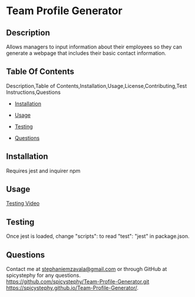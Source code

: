# Team Profile Generator

## Description
Allows managers to input information about their employees so they can generate a webpage that includes their basic contact information.
    
## Table Of Contents
Description,Table of Contents,Installation,Usage,License,Contributing,Test Instructions,Questions
    
 * [Installation](#installation)

 * [Usage](#usage)

 * [Testing](#testing)

 * [Questions](#questions)

## Installation
Requires jest and inquirer npm


## Usage
[Testing Video](https://youtu.be/oTGF9DnCIZc)


## Testing
Once jest is loaded, change "scripts": to read "test": "jest" in package.json.


## Questions
Contact me at stephaniemzavala@gmail.com or through GitHub at spicystephy for any questions.
<br>https://github.com/spicystephy/Team-Profile-Generator.git
<br>https://spicystephy.github.io/Team-Profile-Generator/.